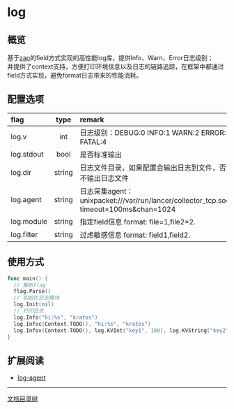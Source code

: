 # log

## 概览
基于[zap](https://github.com/uber-go/zap)的field方式实现的高性能log库，提供Info、Warn、Error日志级别；  
并提供了context支持，方便打印环境信息以及日志的链路追踪，在框架中都通过field方式实现，避免format日志带来的性能消耗。

## 配置选项

| flag   |      type      |  remark |
|:----------|:-------------:|:------|
| log.v |  int | 日志级别：DEBUG:0 INFO:1 WARN:2 ERROR:3 FATAL:4 |
| log.stdout | bool | 是否标准输出|
| log.dir | string | 日志文件目录，如果配置会输出日志到文件，否则不输出日志文件 |
| log.agent | string | 日志采集agent：unixpacket:///var/run/lancer/collector_tcp.sock?timeout=100ms&chan=1024 |
| log.module | string | 指定field信息 format: file=1,file2=2. |
| log.filter | string | 过虑敏感信息 format: field1,field2. |

## 使用方式
```go
func main() {
  // 解析flag
  flag.Parse()
  // 初始化日志模块
  log.Init(nil)
  // 打印日志
  log.Info("hi:%s", "kratos")
  log.Infoc(Context.TODO(), "hi:%s", "kratos")
  log.Infov(Context.TODO(), log.KVInt("key1", 100), log.KVString("key2", "test value")
}
```

## 扩展阅读
* [log-agent](log-agent.md)

-------------

[文档目录树](summary.md)
